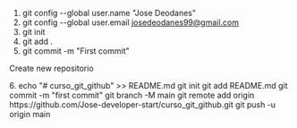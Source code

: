 1. git config --global user.name "Jose Deodanes"
2. git config --global user.email josedeodanes99@gmail.com
3. git init
4. git add .
5. git commit -m "First commit"

<p>Create new repositorio</p>
6. echo "# curso_git_github" >> README.md
git init
git add README.md
git commit -m "first commit"
git branch -M main
git remote add origin https://github.com/Jose-developer-start/curso_git_github.git
git push -u origin main
